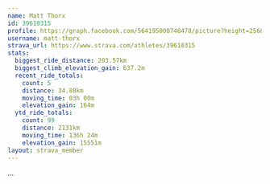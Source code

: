 ```yaml
---
name: Matt Thorx
id: 39610315
profile: https://graph.facebook.com/564195000748478/picture?height=256&width=256
username: matt-thorx
strava_url: https://www.strava.com/athletes/39610315
stats:
  biggest_ride_distance: 203.57km
  biggest_climb_elevation_gain: 637.2m
  recent_ride_totals:
    count: 5
    distance: 34.88km
    moving_time: 03h 00m
    elevation_gain: 164m
  ytd_ride_totals:
    count: 99
    distance: 2131km
    moving_time: 136h 24m
    elevation_gain: 15551m
layout: strava_member
--- 
```

...
